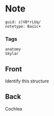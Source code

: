 # Note
```
guid: z)VB*rLUq/
notetype: Basic+
```

### Tags
```
anatomy
Skylar
```

## Front
Identify this structure
<img alt="" src="Cochlea-300x300.png">

## Back
Cochlea
